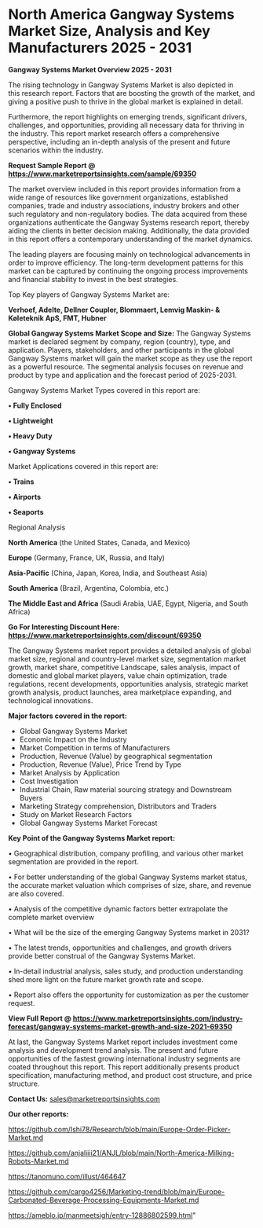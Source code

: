 # North America Gangway Systems Market Size, Analysis and Key Manufacturers 2025 - 2031

<Strong> Gangway Systems Market Overview 2025 - 2031</strong>

The rising technology in Gangway Systems Market is also depicted in this research report. Factors that are boosting the growth of the market, and giving a positive push to thrive in the global market is explained in detail.

Furthermore, the report highlights on emerging trends, significant drivers, challenges, and opportunities, providing all necessary data for thriving in the industry. This report market research offers a comprehensive perspective, including an in-depth analysis of the present and future scenarios within the industry.

<strong>Request Sample Report @ <a href=https://www.marketreportsinsights.com/sample/69350>https://www.marketreportsinsights.com/sample/69350</a></strong>

The market overview included in this report provides information from a wide range of resources like government organizations, established companies, trade and industry associations, industry brokers and other such regulatory and non-regulatory bodies. The data acquired from these organizations authenticate the Gangway Systems research report, thereby aiding the clients in better decision making. Additionally, the data provided in this report offers a contemporary understanding of the market dynamics.

The leading players are focusing mainly on technological advancements in order to improve efficiency. The long-term development patterns for this market can be captured by continuing the ongoing process improvements and financial stability to invest in the best strategies.

Top Key players of Gangway Systems Market are:

<strong>Verhoef, Adelte, Dellner Coupler, Blommaert, Lemvig Maskin- & Køleteknik ApS, FMT, Hubner</strong>

<strong><b>Global Gangway Systems Market Scope and Size:</b></strong>
The Gangway Systems market is declared segment by company, region (country), type, and application. Players, stakeholders, and other participants in the global Gangway Systems market will gain the market scope as they use the report as a powerful resource. The segmental analysis focuses on revenue and product by type and application and the forecast period of 2025-2031.

Gangway Systems Market Types covered in this report are:

<strong>• Fully Enclosed

• Lightweight

• Heavy Duty

• Gangway Systems</strong>

Market Applications covered in this report are:

<strong>• Trains

• Airports

• Seaports</strong> 

Regional Analysis

<strong>North America</strong> (the United States, Canada, and Mexico)

<strong>Europe</strong> (Germany, France, UK, Russia, and Italy)

<strong>Asia-Pacific</strong> (China, Japan, Korea, India, and Southeast Asia)

<strong>South America</strong> (Brazil, Argentina, Colombia, etc.)

<strong>The Middle East and Africa</strong> (Saudi Arabia, UAE, Egypt, Nigeria, and South Africa)

<strong>Go For Interesting Discount Here: <a href=https://www.marketreportsinsights.com/discount/69350>https://www.marketreportsinsights.com/discount/69350</a></strong>

The Gangway Systems market report provides a detailed analysis of global market size, regional and country-level market size, segmentation market growth, market share, competitive Landscape, sales analysis, impact of domestic and global market players, value chain optimization, trade regulations, recent developments, opportunities analysis, strategic market growth analysis, product launches, area marketplace expanding, and technological innovations.

<strong><b>Major factors covered in the report:</b></strong>
<ul>
  <li>Global Gangway Systems Market </li>
  <li>Economic Impact on the Industry</li>
  <li>Market Competition in terms of Manufacturers</li>
  <li>Production, Revenue (Value) by geographical segmentation</li>
  <li>Production, Revenue (Value), Price Trend by Type</li>
  <li>Market Analysis by Application</li>
  <li>Cost Investigation</li>
  <li>Industrial Chain, Raw material sourcing strategy and Downstream Buyers</li>
  <li>Marketing Strategy comprehension, Distributors and Traders</li>
  <li>Study on Market Research Factors</li>
  <li>Global Gangway Systems Market Forecast</li>
</ul>

<strong><b>Key Point of the Gangway Systems Market report:</b></strong>

• Geographical distribution, company profiling, and various other market segmentation are provided in the report.

• For better understanding of the global Gangway Systems market status, the accurate market valuation which comprises of size, share, and revenue are also covered.

• Analysis of the competitive dynamic factors better extrapolate the complete market overview

• What will be the size of the emerging Gangway Systems market in 2031?

• The latest trends, opportunities and challenges, and growth drivers provide better construal of the Gangway Systems Market.

• In-detail industrial analysis, sales study, and production understanding shed more light on the future market growth rate and scope.

• Report also offers the opportunity for customization as per the customer request.

<strong><b>View Full Report @ <a href=https://www.marketreportsinsights.com/industry-forecast/gangway-systems-market-growth-and-size-2021-69350>https://www.marketreportsinsights.com/industry-forecast/gangway-systems-market-growth-and-size-2021-69350</a></b></strong>


At last, the Gangway Systems Market report includes investment come analysis and development trend analysis. The present and future opportunities of the fastest growing international industry segments are coated throughout this report. This report additionally presents product specification, manufacturing method, and product cost structure, and price structure.

<strong>Contact Us:</strong>
sales@marketreportsinsights.com

<strong>Our other reports:</strong>

<a href=https://github.com/Ishi78/Research/blob/main/Europe-Order-Picker-Market.md>https://github.com/Ishi78/Research/blob/main/Europe-Order-Picker-Market.md</a>

<a href=https://github.com/anjaliiii21/ANJL/blob/main/North-America-Milking-Robots-Market.md>https://github.com/anjaliiii21/ANJL/blob/main/North-America-Milking-Robots-Market.md</a>

<a href=https://tanomuno.com/illust/464647>https://tanomuno.com/illust/464647</a>

<a href=https://github.com/cargo4256/Marketing-trend/blob/main/Europe-Carbonated-Beverage-Processing-Equipments-Market.md>https://github.com/cargo4256/Marketing-trend/blob/main/Europe-Carbonated-Beverage-Processing-Equipments-Market.md</a>

<a href=https://ameblo.jp/manmeetsigh/entry-12886802599.html>https://ameblo.jp/manmeetsigh/entry-12886802599.html</a>"
